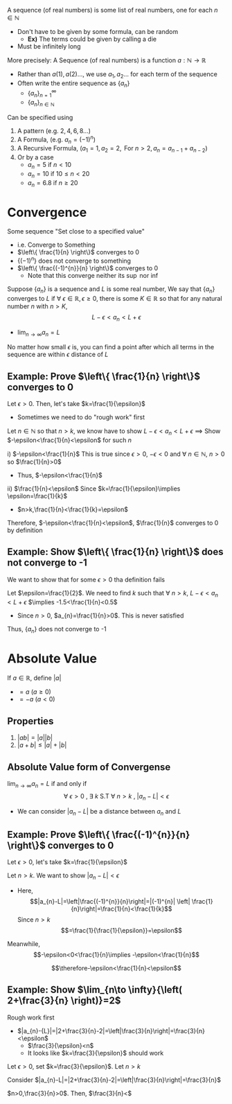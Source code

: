 A sequence (of real numbers) is some list of real numbers, one for each $n\in\mathbb{N}$ 
- Don't have to be given by some formula, can be random
	- **Ex)** The terms could be given by calling a die
- Must be infinitely long

More precisely:
 A Sequence (of real numbers) is a function $a:\mathbb{N} \to \mathbb{R}$
 - Rather than $a(1), a(2)\dots$, we use $a_{1}, a_{2}\dots$ for each term of the sequence
 - Often write the entire sequence as $\{a_{n}\}$
	 - $\{a_{n}\}^{\infty}_{n=1}$
	 - $\{a_{n}\}_{n\in\mathbb{N}}$

Can be specified using
1) A pattern (e.g. $2,4,6,8\dots$)
2) A Formula, (e.g. $a_{n}=(-1)^{n}$)
3) A Recursive Formula, ($a_{1}=1, a_{2}=2, \text{ For }n>2, a_{n}=a_{n-1}+a_{n-2}$)
4) Or by a case
	- $a_{n}=5 \text{ if }n<10$
	- $a_{n}=10 \text{ if }10\leq n<20$
	- $a_{n}=6.8 \text{ if }n\geq 20$

# Convergence
Some sequence "Set close to a specified value" 
- i.e. Converge to Something
- $\left\{ \frac{1}{n} \right\}$ converges to 0
- $\{(-1)^{n}\}$ does not converge to something
- $\left\{ \frac{(-1)^{n}}{n} \right\}$ converges to 0
	- Note that this converge neither its $\sup$ nor $\text{inf}$

Suppose $\{a_{n}\}$ is a sequence and $L$ is some real number, We say that $\{a_{n}\}$ converges to $L$ if $\forall \text{ }\epsilon\in \mathbb{R}, \epsilon\geq 0$, there is some $K\in\mathbb{R}$ so that for any natural number $n$ with $n>K$,
$$L-\epsilon<a_{n}<L+\epsilon$$
- $\lim_{n\to \infty}{a_{n}}=L$

No matter how small $\epsilon$ is, you can find a point after which all terms in the sequence are within $\epsilon$ distance of $L$

## Example: Prove $\left\{ \frac{1}{n} \right\}$ converges to 0
Let $\epsilon>0$. Then, let's take $k=\frac{1}{\epsilon}$
- Sometimes we need to do "rough work" first

Let $n\in\mathbb{N}$ so that $n>k$, we know have to show $L-\epsilon<a_{n}<L+\epsilon$
 $\implies$ Show $-\epsilon<\frac{1}{n}<\epsilon$ for such $n$

i) $-\epsilon<\frac{1}{n}$
This is true since $\epsilon>0$, $-\epsilon<0$ and $\forall \text{ } n\in\mathbb{N}$, $n>0$ so $\frac{1}{n}>0$
- Thus, $-\epsilon<\frac{1}{n}$

ii) $\frac{1}{n}<\epsilon$
Since $k=\frac{1}{\epsilon}\implies \epsilon=\frac{1}{k}$
- $n>k,\frac{1}{n}<\frac{1}{k}=\epsilon$ 

Therefore, $-\epsilon<\frac{1}{n}<\epsilon$, $\frac{1}{n}$ converges to 0 by definition

## Example: Show $\left\{ \frac{1}{n} \right\}$ does not converge to -1
We want to show that for some $\epsilon>0$ tha definition fails

Let $\epsilon=\frac{1}{2}$. We need to find $k$ such that $\forall \text{ }n>k$, $L-\epsilon<a_{n}<L+\epsilon$
 $\implies -1.5<\frac{1}{n}<0.5$
- Since $n>0$, $a_{n}=\frac{1}{n}>0$. This is never satisfied

Thus, $\{a_{n}\}$ does not converge to -1

# Absolute Value
If $a\in\mathbb{R}$, define $|a|$
- $=a\text{ }(a\geq0)$
- $=-a\text{ }(a<0)$

## Properties
1) $|ab|=|a| |b|$
2) $|a+b|\leq|a|+|b|$

## Absolute Value form of Convergense
$\lim_{n\to \infty}{a_{n}}=L$ if and only if
$$\forall \text{ }\epsilon>0\text{ , }\exists \text{ }k\text{ S.T }\forall \text{ }n>k\text{ , }|a_{n}-L|<\epsilon$$
- We can consider $|a_{n}-L|$ be a distance between $a_{n}$ and $L$

## Example: Prove $\left\{ \frac{(-1)^{n}}{n} \right\}$ converges to 0
Let $\epsilon>0$, let's take $k=\frac{1}{\epsilon}$

Let $n>k$. We want to show $|a_{n}-L|<\epsilon$
- Here, $$|a_{n}-L|=\left|\frac{(-1)^{n}}{n}\right|=|(-1)^{n}| \left| \frac{1}{n}\right|=\frac{1}{n}<\frac{1}{k}$$
Since $n>k$
$$=\frac{1}{\frac{1}{\epsilon}}=\epsilon$$

Meanwhile, 
$$-\epsilon<0<\frac{1}{n}\implies -\epsilon<\frac{1}{n}$$

$$\therefore-\epsilon<\frac{1}{n}<\epsilon$$
## Example: Show $\lim_{n\to \infty}{\left( 2+\frac{3}{n} \right)}=2$
Rough work first
- $|a_{n}-{L}|=|2+\frac{3}{n}-2|=\left|\frac{3}{n}\right|=\frac{3}{n}<\epsilon$
	- $\frac{3}{\epsilon}<n$
	- It looks like $k=\frac{3}{\epsilon}$ should work

Let $\epsilon>0$, set $k=\frac{3}{\epsilon}$. Let $n>k$

Consider $|a_{n}-L|=|2+\frac{3}{n}-2|=\left|\frac{3}{n}\right|=\frac{3}{n}$

$n>0,\frac{3}{n}>0$. Then, $\frac{3}{n}<$

